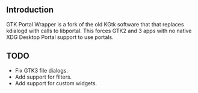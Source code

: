 Introduction
------------

GTK Portal Wrapper is a fork of the old KGtk software that that replaces
kdialogd with calls to libportal. This forces GTK2 and 3 apps with no native
XDG Desktop Portal support to use portals.

TODO
----

- Fix GTK3 file dialogs.
- Add support for filters.
- Add support for custom widgets.
